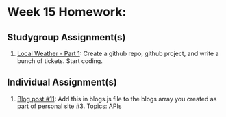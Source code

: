 # Week 15 Homework:

## Studygroup Assignment(s)
1. [Local Weather - Part 1](https://github.com/nss-nightclass-projects/local-weather): Create a github repo, github project, and write a bunch of tickets.   Start coding.

## Individual Assignment(s)
1. [Blog post #11](https://github.com/nss-nightclass-projects/homework/blob/master/blog.md):  Add this in blogs.js file to the blogs array you created as part of personal site #3.  Topics: APIs

